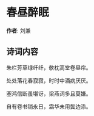 # 春昼醉眠

**作者**: 刘兼

## 诗词内容

朱栏芳草绿纤纤，欹枕高堂卷昼帘。

处处落花春寂寂，时时中酒病厌厌。

塞鸿信断虽堪讶，梁燕词多且莫嫌。

自有卷书销永日，霜华未用鬓边添。

